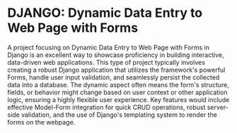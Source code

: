 # DJANGO: Dynamic Data Entry to Web Page with Forms

A project focusing on Dynamic Data Entry to Web Page with Forms in Django is an excellent way to showcase proficiency in building interactive, data-driven web applications. This type of project typically involves creating a robust Django application that utilizes the framework's powerful Forms, handle user input validation, and seamlessly persist the collected data into a database. The dynamic aspect often means the form's structure, fields, or behavior might change based on user context or other application logic, ensuring a highly flexible user experience. Key features would include effective Model-Form integration for quick CRUD operations, robust server-side validation, and the use of Django's templating system to render the forms on the webpage.
